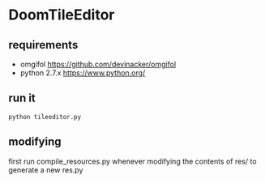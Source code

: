 # DoomTileEditor

## requirements
* omgifol https://github.com/devinacker/omgifol
* python 2.7.x https://www.python.org/

## run it
`python tileeditor.py`

## modifying
first run compile_resources.py whenever modifying the contents of res/ to generate a new res.py
